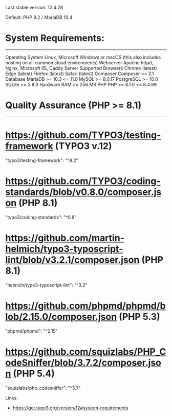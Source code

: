Last stable version: 12.4.28

Default: PHP 8.2 / MariaDB 10.4

# System Requirements:
-------------------------------------------------------------------------------------------------

Operating System 	Linux, Microsoft Windows or macOS (this also includes hosting on all common cloud environments)
Webserver 	        Apache httpd, Nginx, Microsoft IIS, Caddy Server
Supported Browsers 	Chrome (latest)
                    Edge (latest)
                    Firefox (latest)
                    Safari (latest)
Composer 	        Composer >= 2.1
Database 	        MariaDB >= 10.3 <= 11.0
                    MySQL >= 8.0.17
                    PostgreSQL >= 10.0
                    SQLite >= 3.8.3
Hardware 	        RAM >= 256 MB
PHP 	            PHP >= 8.1.0 <= 8.4.99 

# Quality Assurance (PHP >= 8.1)
-------------------------------------------------------------------------------------------------

# https://github.com/TYPO3/testing-framework (TYPO3 v.12)
"typo3/testing-framework": "^8.2"

# https://github.com/TYPO3/coding-standards/blob/v0.8.0/composer.json (PHP 8.1)
"typo3/coding-standards": "^0.8"

# https://github.com/martin-helmich/typo3-typoscript-lint/blob/v3.2.1/composer.json (PHP 8.1)
"helmich/typo3-typoscript-lint": "^3.2"

# https://github.com/phpmd/phpmd/blob/2.15.0/composer.json (PHP 5.3)
"phpmd/phpmd": "^2.15"

# https://github.com/squizlabs/PHP_CodeSniffer/blob/3.7.2/composer.json (PHP 5.4)
"squizlabs/php_codesniffer": "^3.7"

Links:
- https://get.typo3.org/version/12#system-requirements
